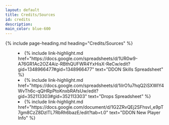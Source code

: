 ```yaml
---
layout: default
title: Credits/Sources
id: credits
description:
main_color: blue-600
---
```


<div class="margin-center-90">
  {% include page-heading.md heading="Credits/Sources" %}

  <menu class="p-5 list-disc">
    <li>
      {% include link-highlight.md href="https://docs.google.com/spreadsheets/d/1UR0w9-A76GR1Ac2OZ4Aiz-RBthQUFWR4YxHisX-ReCw/edit?gid=1348966477#gid=1348966477" text="DDON Skills Spreadsheet" %}
    </li>
    <li>
      {% include link-highlight.md href="https://docs.google.com/spreadsheets/d/1iIrO1u7hqQ2iSXWIY4WvTh6c-qQHRpPtoKnxbRAfsUw/edit?gid=352113303#gid=352113303" text="Drops Spreadsheet" %}
    </li>
    <li>
      {% include link-highlight.md href="https://docs.google.com/document/d/1G2ZRvQEj2SFhsvl_e9pT7gm8CzZ8DzlTL7RbRh6bazE/edit?tab=t.0" text="DDON New Player Info" %}
    </li>
  </menu>
</div>